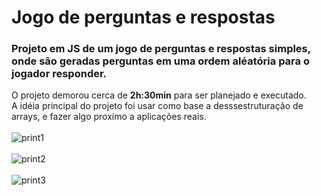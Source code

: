 # Jogo de perguntas e respostas
### Projeto em JS de um jogo de perguntas e respostas simples, onde são geradas perguntas em uma ordem aléatória para o jogador responder.
O projeto demorou cerca de **2h:30min** para ser planejado e executado. 
<br>
A idéia principal do projeto foi usar como base a desssestruturação de arrays, e fazer algo proxímo a aplicações reais.
<br/><br/>
![print1](https://user-images.githubusercontent.com/104230562/175820858-bdd936df-aa77-4dbf-a5f7-28c4d9fa1fb9.png)
<br/><br/>
![print2](https://user-images.githubusercontent.com/104230562/175820860-d7fe1ebf-8b0e-4089-9b11-b2f740c2a482.png)
<br/><br/>
![print3](https://user-images.githubusercontent.com/104230562/175820861-b0bdb80f-fb1f-4a77-9ac3-736e79e325ff.png)
